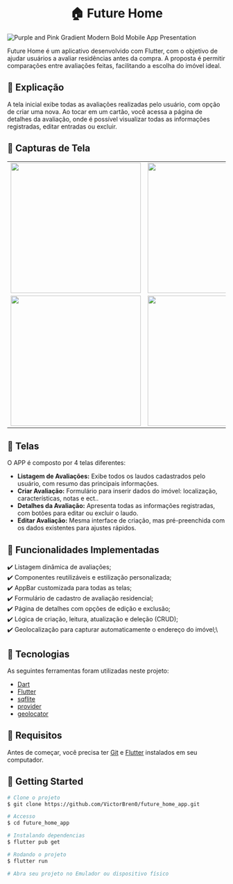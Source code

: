 <h1 align="center">🏠 Future Home </h1>

![Purple and Pink Gradient Modern Bold Mobile App Presentation](https://github.com/user-attachments/assets/5862960f-321d-4512-86f4-f1ba617d1d4a)

Future Home é um aplicativo desenvolvido com Flutter, com o objetivo de ajudar usuários a avaliar residências antes da compra. A proposta é permitir comparações entre avaliações feitas, facilitando a escolha do imóvel ideal.

## :page_facing_up: Explicação

A tela inicial exibe todas as avaliações realizadas pelo usuário, com opção de criar uma nova. Ao tocar em um cartão, você acessa a página de detalhes da avaliação, onde é possível visualizar todas as informações registradas, editar entradas ou excluir.  

## 📸 Capturas de Tela

<table>
  <tr>
    <td><img src="https://github.com/user-attachments/assets/169c2610-ac3f-409d-9e47-fba31dd2a31d" width="300"/></td>
    <td><img src="https://github.com/user-attachments/assets/a00e7c91-da29-4572-a6af-764f17da577a" width="300"/></td>
    <td><img src="https://github.com/user-attachments/assets/19482219-da05-4497-9144-427ab1db6981" width="300"/></td>
  </tr>
  <tr>
    <td><img src="https://github.com/user-attachments/assets/0ffc2873-1569-4016-8e5e-31948c408014" width="300"/></td>
    <td><img src="https://github.com/user-attachments/assets/bad18ab2-1350-46c2-95b1-0cdfb1541fc6" width="300"/></td>
    <td><img src="https://github.com/user-attachments/assets/ad120e54-4603-49d6-9ba9-12f9d4d3d05c" width="300"/></td>
  </tr>
</table>

## 📁 Telas

O APP é composto por 4 telas diferentes:

- **Listagem de Avaliações:** Exibe todos os laudos cadastrados pelo usuário, com resumo das principais informações.
- **Criar Avaliação:** Formulário para inserir dados do imóvel: localização, características, notas e ect..
- **Detalhes da Avaliação:** Apresenta todas as informações registradas, com botões para editar ou excluir o laudo.
- **Editar Avaliação:** Mesma interface de criação, mas pré-preenchida com os dados existentes para ajustes rápidos.

## :dart: Funcionalidades Implementadas

:heavy_check_mark: Listagem dinâmica de avaliações;\
:heavy_check_mark: Componentes reutilizáveis e estilização personalizada;\
:heavy_check_mark: AppBar customizada para todas as telas;\
:heavy_check_mark: Formulário de cadastro de avaliação residencial;\
:heavy_check_mark: Página de detalhes com opções de edição e exclusão;\
:heavy_check_mark: Lógica de criação, leitura, atualização e deleção (CRUD);\
:heavy_check_mark: Geolocalização para capturar automaticamente o endereço do imóvel;\

## :rocket: Tecnologias

As seguintes ferramentas foram utilizadas neste projeto:

- [Dart](https://dart.dev/)
- [Flutter](https://flutter.dev/)
- [sqflite](https://pub.dev/packages/sqflite)
- [provider](https://pub.dev/packages/provider)
- [geolocator](https://pub.dev/packages/geolocator)

## :closed_book: Requisitos ##

Antes de começar, você precisa ter [Git](https://git-scm.com) e [Flutter](https://docs.flutter.dev/get-started/install) instalados em seu computador.

## :checkered_flag: Getting Started ##

```bash
# Clone o projeto
$ git clone https://github.com/VictorBren0/future_home_app.git

# Accesso
$ cd future_home_app

# Instalando dependencias
$ flutter pub get

# Rodando o projeto
$ flutter run

# Abra seu projeto no Emulador ou dispositivo físico
```
